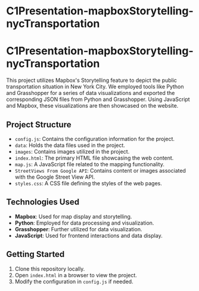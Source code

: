 # C1Presentation-mapboxStorytelling-nycTransportation


# C1Presentation-mapboxStorytelling-nycTransportation

This project utilizes Mapbox's Storytelling feature to depict the public transportation situation in New York City. We employed tools like Python and Grasshopper for a series of data visualizations and exported the corresponding JSON files from Python and Grasshopper. Using JavaScript and Mapbox, these visualizations are then showcased on the website.

## Project Structure

- `config.js`: Contains the configuration information for the project.
- `data`: Holds the data files used in the project.
- `images`: Contains images utilized in the project.
- `index.html`: The primary HTML file showcasing the web content.
- `map.js`: A JavaScript file related to the mapping functionality.
- `StreetViews From Google API`: Contains content or images associated with the Google Street View API.
- `styles.css`: A CSS file defining the styles of the web pages.

## Technologies Used

- **Mapbox**: Used for map display and storytelling.
- **Python**: Employed for data processing and visualization.
- **Grasshopper**: Further utilized for data visualization.
- **JavaScript**: Used for frontend interactions and data display.

## Getting Started

1. Clone this repository locally.
2. Open `index.html` in a browser to view the project.
3. Modify the configuration in `config.js` if needed.
